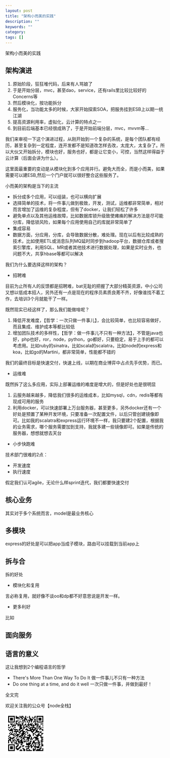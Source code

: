 ```yaml
---
layout: post
title: "架构小而美的实践"
description: ""
keywords: ""
category: 
tags: []
---
```



架构小而美的实践

## 架构演进

1. 原始阶段，狂狂堆代码，后来有人骂娘了
2. 于是开始分层，mvc，甚至dao，service，还有rails里比较比较好的Concerns等
3. 然后模块化，按功能拆分
4. 服务化，当功能太多的时候，大家开始探索SOA，把服务挂到ESB上以期一统江湖
5. 提高资源利用率，虚拟化，云计算的特点之一
6. 到目前后端基本已经很成熟了，于是开始前端分层，mvc，mvvm等...

我们来审视一下这个演进过程，从刚开始到一个复杂的系统，是每个团队都有经历，甚至复杂到一定程度，连开发都不是知道改怎样去改，太庞大，太复杂了。所以大伙又开始拆分，模块也好，服务也好，都是让它变小，可控，当然这样得益于云计算（后面会讲为什么）。

这里面最重要的变动是从模块化到多个应用并行。避免大而全，而是小而美，如果需要可以建ESB,然后一个门户就可以很好整合这些服务了。


小而美的架构是当下的主流

- 拆分成多个应用，可以组装，也可以横向扩展
- 选择简单的技术，将一件事儿做到极致，开发，测试，运维都非常简单，相对而言增加了运维的复杂程度，但有了docker，让我们轻松了许多
- 避免单点以及其他运维故障，比如数据库锁升级致使瘫痪的解决方法是尽可能分库，降低锁风险，如果每个应用使用自己的库就非常简单了
- 集成容易
- 数据方面，分应用，分库，会导致数据分散，难处理。现在以后有比较成熟的技术，比如使用ETL或消息队列MQ延时同步到hadoop平台，数据仓库或者搜索引擎库，利用SQL、MR或者其他技术进行数据处理，如果是实时业务，也问题不大，共享hbase等都可以解决

我们为什么要选择这样的架构？

- 招聘难

目前为止所有人的反馈都是招聘难，bat无耻的把握了大部分精英资源，中小公司又想以低成本招人，另外还有一点是现在的程序员素质良莠不齐，好像谁找不着工作，去培训3个月就能干了一样。

既然现实已经这样了，那么我们能做啥呢？

1. 降低开发难度，【哲学：一次只做一件事儿】，会比较简单，也比较容易做好，而且集成、维护成本等都比较低
1. 增加团队技术的多样性，【哲学：做一件事儿不只有一种方法】，不管是java也好，php也好，ror，node，python，go都好，只要稳定，易于上手的都可以考虑用。比如ruby的sinatra，比如scala的scalatra，比如node的express和koa，比如go的Martini，都非常简单，性能都不错的


我们的最终目标是快速交付，快速上线，以期在商业博弈中占点先手优势，而已。

- 运维难

既然拆了这么多应用，实际上部署运维的难度是增大的，但是好处也是很明显

1. 云服务越来越多，降低我们很多的运维成本，比如mysql，cdn，redis等都有现成可用的服务
1. 利用docker，可以快速部署上万台服务器，甚至更多，另外docker还有一个好处是预置了某种开发环境，只要准备一次配置文件，以后只管创建镜像即可。比如我的scalatra和express运行环境不一样，我只要建2个配置，根据我的业务需求，哪个服务需要加到支持，我就多建一些镜像即可。如果是传统的服务器，想想就想去天台

- 小步快跑难

技术部门很难的2点：

- 开发速度
- 执行速度

假定我们认可agile，无论什么样sprint迭代，我们都要快速交付


## 核心业务

其实对于多个系统而言，model是最业务核心

## 多模块

express的好处是可以把app当成子模块，路由可以挂载到当前app上

## 拆与合


拆的好处

- 模块化和复用

言必称复用，就好像不谈oo和dp都不好意思说是开发一样。



- 更多利好

比如


## 面向服务

## 语言的意义



这让我想到2个编程语言的哲学

- There's More Than One Way To Do It 做一件事儿不只有一种方法
- Do one thing at a time, and do it well 一次只做一件事，并做到最好！



全文完

欢迎关注我的公众号【node全栈】

![](/css/node全栈-公众号.png)
